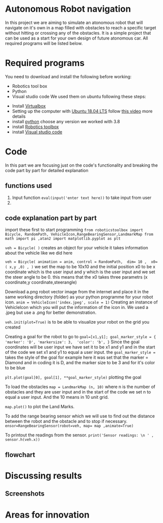 #  Autonomous Robot navigation
In this project we are aiming to simulate an atonomous robot that will navigate on it's own in a map filled with obstacles to reach a specific target without hitting or crossing any of the obstacles. It is a simple project that can be used as a start for your own design of future atonomous car. All required programs will be listed below.

# Required programs 
You need to download and install the following before working: 
- Robotics tool box
- Python
- Visual studio code 
We used them on ubuntu following these steps:
* Install [Virtualbox](https://www.virtualbox.org/) 
* Setting up the computer with [Ubuntu 18.04 LTS](https://old-releases.ubuntu.com/releases/18.04.5/) follow [this video](https://www.youtube.com/watch?v=x5MhydijWmc&t=1058sfor) more details 
* install [python](https://www.python.org/downloads/) choose any version we worked with 3.8
* install [Robotics toolbox](https://github.com/petercorke/robotics-toolbox-python/tree/71183f3221cf9ced69420f07ade06f4514c256ba)
* install [Visual studio code](https://code.visualstudio.com/)

# Code 
In this part we are focusing just on the code's functionality and breaking the code part by part for detailed explanation 
## functions used 
1. Input function `eval(input('enter text here))` to take input from user 
2. 
## code explanation part by part 
import these first to start programming   `from roboticstoolbox import Bicycle, RandomPath, VehicleIcon,RangeBearingSensor,LandmarkMap
from math import pi ,atan2
import matplotlib.pyplot as plt` 

`veh = Bicycle(
)` creates an object for your vehicle it takes information about the vehicle 
like we did here

`veh = Bicycle(
 animation = anim,
 control = RandomPath, 
 dim= 10 , 
 x0=( x,y ,0) ,
 )`  we set the map to be 10x10 and the initial position x0 to be x coordinate which is the user input and y which is the user input and we set the steer angle to be 0. this means that the x0 takes three parametrs (x coordinate,y coordinate,steerangle)
 
 Download a.png robot vector image from the internet and place it in the same working directory (folder) as your python programme for your robot icon.
 `anim = VehicleIcon('index.jpeg', scale = 1)`
 Creating an instance of VehicleIcon which you will put the information of the icon in. 
 We used a .jpeg but use a .png for better demonstration.
 
 `veh.init(plot=True)` is to be able to visualize your robot on the grid you created
 
 Creating a goal for the robot to go to 
 `goal=[x1,y1];
goal_marker_style = {
 'marker': 'D',
 'markersize': 3, 
 'color': 'b',
}` Since the goal coordinates will be user input we have set it to be x1 and y1 and in the start of the code we set x1 and y1 to equal a user input. the `goal_marker_style =` takes the style of the goal for example here it was set that the marker = Diamond and in coding it is D, and the marker size to be 3 and for it's color to be blue 

`plt.plot(goal[0], goal[1], **goal_marker_style)` plotting the goal 

To load the obstacles `map = LandmarkMap (n, 10)` where n is the number of obstacles and they are user input and in the start of the code we set n to equal a user input. And the 10 means in 10 unit grid.

`map.plot()` to plot the Land Marks.

To add the range bearing sensor which we will use to find out the distance between the robot and the obstacle and to stop if necessary.
`ensor=RangeBearingSensor(robot=veh, map= map ,animate=True)`

To printout the readings from the sensor. 
`print('Sensor readings: \n ' , sensor.h(veh.x))`

## flowchart 

# Discussing results 
## Screenshots 

# Areas for innovation 

